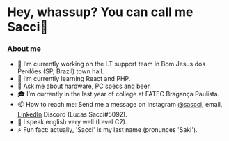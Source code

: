 # Hey, whassup? You can call me Sacci👋

### About me


- 🔭 I’m currently working on the I.T support team in Bom Jesus dos Perdões (SP, Brazil) town hall.
- 🌱 I’m currently learning React and PHP.
- 💬 Ask me about hardware, PC specs and beer.
- 🎓 I’m currently in the last year of college at FATEC Bragança Paulista.
- 📫 How to reach me: Send me a message on Instagram [@sascci](https://www.instagram.com/sascci/), email, [LinkedIn](https://www.linkedin.com/in/aka-sacci/) Discord (Lucas Sacci#5092).
- :rocket: I speak english very well (Level C2).
- ⚡ Fun fact: actually, 'Sacci' is my last name (pronunces 'Saki').



